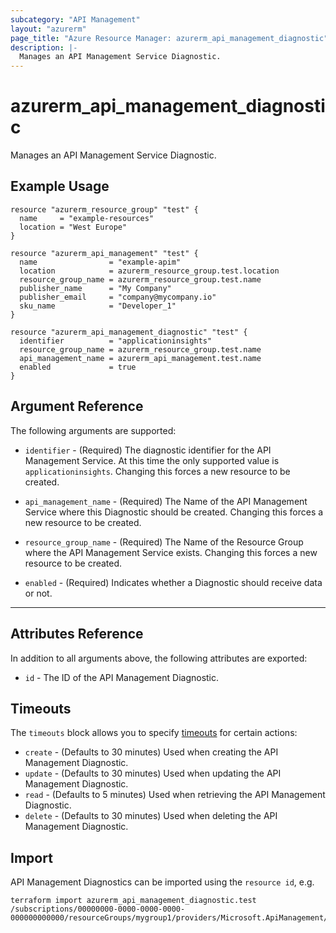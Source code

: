 ```yaml
---
subcategory: "API Management"
layout: "azurerm"
page_title: "Azure Resource Manager: azurerm_api_management_diagnostic"
description: |-
  Manages an API Management Service Diagnostic.
---
```


# azurerm_api_management_diagnostic

Manages an API Management Service Diagnostic.

## Example Usage

```hcl
resource "azurerm_resource_group" "test" {
  name     = "example-resources"
  location = "West Europe"
}

resource "azurerm_api_management" "test" {
  name                = "example-apim"
  location            = azurerm_resource_group.test.location
  resource_group_name = azurerm_resource_group.test.name
  publisher_name      = "My Company"
  publisher_email     = "company@mycompany.io"
  sku_name            = "Developer_1"
}

resource "azurerm_api_management_diagnostic" "test" {
  identifier          = "applicationinsights"
  resource_group_name = azurerm_resource_group.test.name
  api_management_name = azurerm_api_management.test.name
  enabled             = true
}
```

## Argument Reference

The following arguments are supported:

* `identifier` - (Required) The diagnostic identifier for the API Management Service. At this time the only supported value is `applicationinsights`. Changing this forces a new resource to be created.

* `api_management_name` - (Required) The Name of the API Management Service where this Diagnostic should be created. Changing this forces a new resource to be created.

* `resource_group_name` - (Required) The Name of the Resource Group where the API Management Service exists. Changing this forces a new resource to be created.

* `enabled` - (Required) Indicates whether a Diagnostic should receive data or not.

---

## Attributes Reference

In addition to all arguments above, the following attributes are exported:

* `id` - The ID of the API Management Diagnostic.

## Timeouts

The `timeouts` block allows you to specify [timeouts](https://www.terraform.io/docs/configuration/resources.html#timeouts) for certain actions:

* `create` - (Defaults to 30 minutes) Used when creating the API Management Diagnostic.
* `update` - (Defaults to 30 minutes) Used when updating the API Management Diagnostic.
* `read` - (Defaults to 5 minutes) Used when retrieving the API Management Diagnostic.
* `delete` - (Defaults to 30 minutes) Used when deleting the API Management Diagnostic.

## Import

API Management Diagnostics can be imported using the `resource id`, e.g.

```shell
terraform import azurerm_api_management_diagnostic.test /subscriptions/00000000-0000-0000-0000-000000000000/resourceGroups/mygroup1/providers/Microsoft.ApiManagement/service/instance1/diagnostics/applicationinsights
```

